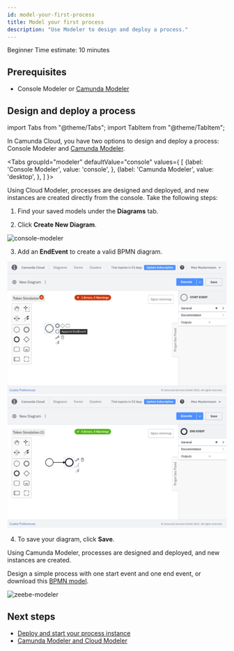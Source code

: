 ```yaml
---
id: model-your-first-process
title: Model your first process
description: "Use Modeler to design and deploy a process."
---
```


<span class="badge badge--beginner">Beginner</span>
<span class="badge badge--short">Time estimate: 10 minutes</span>

## Prerequisites

- Console Modeler or [Camunda Modeler](https://camunda.com/download/modeler/)

## Design and deploy a process

import Tabs from "@theme/Tabs";
import TabItem from "@theme/TabItem";

In Camunda Cloud, you have two options to design and deploy a process: Console Modeler and [Camunda Modeler](https://camunda.com/download/modeler/).

<Tabs groupId="modeler" defaultValue="console" values={
[
{label: 'Console Modeler', value: 'console', },
{label: 'Camunda Modeler', value: 'desktop', },
]
}>

<TabItem value='console'>

Using Cloud Modeler, processes are designed and deployed, and new instances are created directly from the console. Take the following steps:

1. Find your saved models under the **Diagrams** tab.

2. Click **Create New Diagram**.

![console-modeler](../../components/modeler/cloud-modeler/img/bpmn-diagrams-overview.png)

3. Add an **EndEvent** to create a valid BPMN diagram.

![console-modeler-new-diagram-with-end-event](../../components/modeler/cloud-modeler/img/cloud-modeler-new-diagram-with-end-event.png)
![console-modeler-new-diagram-with-end-event](../../components/modeler/cloud-modeler/img/cloud-modeler-new-diagram-with-end-event2.png)

4. To save your diagram, click **Save**.

</TabItem>

<TabItem value='desktop'>

Using Camunda Modeler, processes are designed and deployed, and new instances are created.

Design a simple process with one start event and one end event, or download this [BPMN model](./bpmn/gettingstarted_quickstart.bpmn).

![zeebe-modeler](./img/zeebe-modeler.png)
</TabItem>
</Tabs>

## Next steps

- [Deploy and start your process instance](deploy-your-process-and-start-process-instance.md)
- [Camunda Modeler and Cloud Modeler](../../components/modeler/overview.md)
